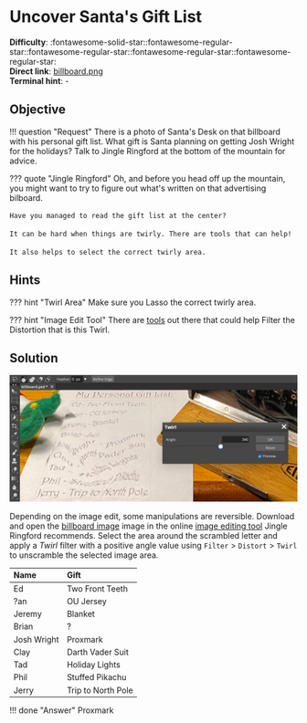 # Uncover Santa's Gift List

**Difficulty**: :fontawesome-solid-star::fontawesome-regular-star::fontawesome-regular-star::fontawesome-regular-star::fontawesome-regular-star:<br/>
**Direct link**: [billboard.png](../artifacts/objectives/o1/billboard.png)<br/>
**Terminal hint**: -


## Objective

!!! question "Request"
    There is a photo of Santa's Desk on that billboard with his personal gift list. What gift is Santa planning on getting Josh Wright for the holidays? Talk to Jingle Ringford at the bottom of the mountain for advice.

??? quote "Jingle Ringford"
    Oh, and before you head off up the mountain, you might want to try to figure out what's written on that advertising bilboard.

    Have you managed to read the gift list at the center?
    
    It can be hard when things are twirly. There are tools that can help!
    
    It also helps to select the correct twirly area.

## Hints

??? hint "Twirl Area"
    Make sure you Lasso the correct twirly area.

??? hint "Image Edit Tool"
    There are [tools](https://www.photopea.com/) out there that could help Filter the Distortion that is this Twirl.

## Solution

![Untwirl](../img/objectives/o1/untwirl.png)

Depending on the image edit, some manipulations are reversible. Download and open the [billboard image](../artifacts/objectives/o1/billboard.png) image in the online [image editing tool](https://www.photopea.com/) Jingle Ringford recommends. Select the area around the scrambled letter and apply a *Twirl* filter with a positive angle value using `Filter` > `Distort` > `Twirl` to unscramble the selected image area.

| Name         | Gift               |
| :----------- | :----------------- |
| Ed           | Two Front Teeth    |
| ?an          | OU Jersey          |
| Jeremy       | Blanket            |
| Brian        | ?                  |
| Josh Wright  | Proxmark           |
| Clay         | Darth Vader Suit   |
| Tad          | Holiday Lights     |
| Phil         | Stuffed Pikachu    |
| Jerry        | Trip to North Pole |

!!! done "Answer"
    Proxmark
